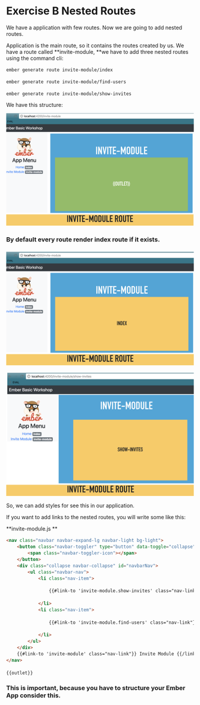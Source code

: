 # Exercise B Nested Routes

We have a application with few routes. Now we are going to add nested routes.

Application is the main route, so it contains the routes created by us. We have a route called **invite-module, **we have to add three nested routes using the command cli:

```
ember generate route invite-module/index

ember generate route invite-module/find-users

ember generate route invite-module/show-invites
```

We have this structure:

![](/assets/nestedroutes1.png)

### By default every route render index route if it exists.

### ![](/assets/nested3.png)

![](/assets/nested4.png)

So, we can add styles for see this in our application.

If you want to add links to the nested routes, you will write some like this:

**invite-module.js **

```html
<nav class="navbar navbar-expand-lg navbar-light bg-light">
    <button class="navbar-toggler" type="button" data-toggle="collapse" data-target="#navbarNav" aria-controls="navbarNav" aria-expanded="false" aria-label="Toggle navigation">
        <span class="navbar-toggler-icon"></span>
    </button>
    <div class="collapse navbar-collapse" id="navbarNav">
        <ul class="navbar-nav">
            <li class="nav-item">
            
                {{#link-to 'invite-module.show-invites' class="nav-link"}} Show Invites {{/link-to}}
                
            </li>
            <li class="nav-item">
            
                {{#link-to 'invite-module.find-users' class="nav-link"}} Show Invites {{/link-to}}
                
            </li>
        </ul>
    </div>
    {{#link-to 'invite-module' class="nav-link"}} Invite Module {{/link-to}}
</nav>

{{outlet}}
```

### This is important, because you have to structure your Ember App consider this.



